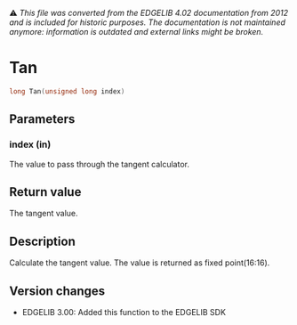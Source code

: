 :warning: _This file was converted from the EDGELIB 4.02 documentation from 2012 and is included for historic purposes. The documentation is not maintained anymore: information is outdated and external links might be broken._

# Tan


```c++
long Tan(unsigned long index)
```

## Parameters
### index (in)
The value to pass through the tangent calculator.

## Return value
The tangent value.

## Description
Calculate the tangent value. The value is returned as fixed point(16:16).

## Version changes
- EDGELIB 3.00: Added this function to the EDGELIB SDK

